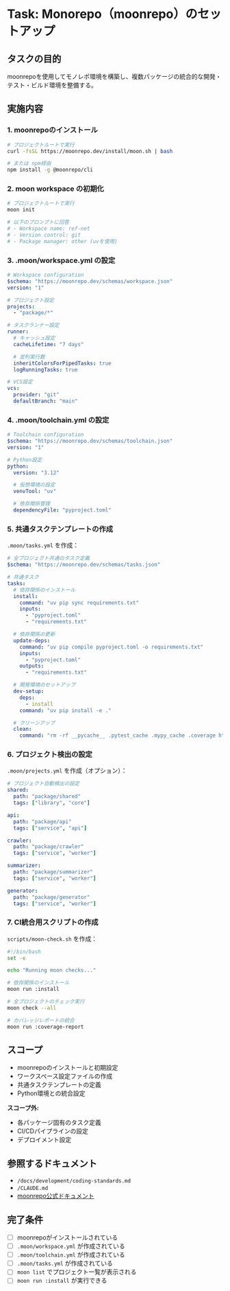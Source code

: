 # Task: Monorepo（moonrepo）のセットアップ

## タスクの目的

moonrepoを使用してモノレポ環境を構築し、複数パッケージの統合的な開発・テスト・ビルド環境を整備する。

## 実施内容

### 1. moonrepoのインストール

```bash
# プロジェクトルートで実行
curl -fsSL https://moonrepo.dev/install/moon.sh | bash

# または npm経由
npm install -g @moonrepo/cli
```

### 2. moon workspace の初期化

```bash
# プロジェクトルートで実行
moon init

# 以下のプロンプトに回答
# - Workspace name: ref-net
# - Version control: git
# - Package manager: other (uvを使用)
```

### 3. .moon/workspace.yml の設定

```yaml
# Workspace configuration
$schema: "https://moonrepo.dev/schemas/workspace.json"
version: "1"

# プロジェクト設定
projects:
  - "package/*"

# タスクランナー設定
runner:
  # キャッシュ設定
  cacheLifetime: "7 days"

  # 並列実行数
  inheritColorsForPipedTasks: true
  logRunningTasks: true

# VCS設定
vcs:
  provider: "git"
  defaultBranch: "main"
```

### 4. .moon/toolchain.yml の設定

```yaml
# Toolchain configuration
$schema: "https://moonrepo.dev/schemas/toolchain.json"
version: "1"

# Python設定
python:
  version: "3.12"

  # 仮想環境の設定
  venvTool: "uv"

  # 依存関係管理
  dependencyFile: "pyproject.toml"
```

### 5. 共通タスクテンプレートの作成

`.moon/tasks.yml` を作成：

```yaml
# 全プロジェクト共通のタスク定義
$schema: "https://moonrepo.dev/schemas/tasks.json"

# 共通タスク
tasks:
  # 依存関係のインストール
  install:
    command: "uv pip sync requirements.txt"
    inputs:
      - "pyproject.toml"
      - "requirements.txt"

  # 依存関係の更新
  update-deps:
    command: "uv pip compile pyproject.toml -o requirements.txt"
    inputs:
      - "pyproject.toml"
    outputs:
      - "requirements.txt"

  # 開発環境のセットアップ
  dev-setup:
    deps:
      - install
    command: "uv pip install -e ."

  # クリーンアップ
  clean:
    command: "rm -rf __pycache__ .pytest_cache .mypy_cache .coverage htmlcov"
```

### 6. プロジェクト検出の設定

`.moon/projects.yml` を作成（オプション）：

```yaml
# プロジェクト自動検出の設定
shared:
  path: "package/shared"
  tags: ["library", "core"]

api:
  path: "package/api"
  tags: ["service", "api"]

crawler:
  path: "package/crawler"
  tags: ["service", "worker"]

summarizer:
  path: "package/summarizer"
  tags: ["service", "worker"]

generator:
  path: "package/generator"
  tags: ["service", "worker"]
```

### 7. CI統合用スクリプトの作成

`scripts/moon-check.sh` を作成：

```bash
#!/bin/bash
set -e

echo "Running moon checks..."

# 依存関係のインストール
moon run :install

# 全プロジェクトのチェック実行
moon check --all

# カバレッジレポートの統合
moon run :coverage-report
```

## スコープ

- moonrepoのインストールと初期設定
- ワークスペース設定ファイルの作成
- 共通タスクテンプレートの定義
- Python環境との統合設定

**スコープ外:**
- 各パッケージ固有のタスク定義
- CI/CDパイプラインの設定
- デプロイメント設定

## 参照するドキュメント

- `/docs/development/coding-standards.md`
- `/CLAUDE.md`
- [moonrepo公式ドキュメント](https://moonrepo.dev/docs)

## 完了条件

- [ ] moonrepoがインストールされている
- [ ] `.moon/workspace.yml` が作成されている
- [ ] `.moon/toolchain.yml` が作成されている
- [ ] `.moon/tasks.yml` が作成されている
- [ ] `moon list` でプロジェクト一覧が表示される
- [ ] `moon run :install` が実行できる
